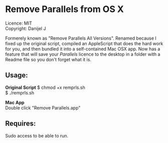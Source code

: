 Remove Parallels from OS X
==========================

Licence: MIT  
Copyright: Danijel J  


Formerely known as "Remove Parallels All Versions". Renamed because I fixed up the original script, compiled an AppleScript that does the hard work for you, and then bundled it into a self-contained Mac OSX app.  Now has a feature that will save your *Parallels* licence to the desktop in a folder with a Readme file so you don't forget what it is.


Usage:
-----

**Original Script**
$ chmod +x remprls.sh    
$ ./remprls.sh  
  
**Mac App**  
Double click "Remove Parallels.app"  


Requires:
---------
Sudo access to be able to run.
